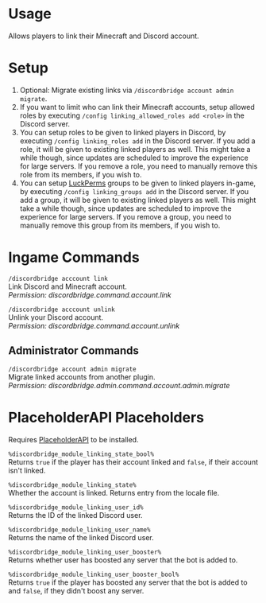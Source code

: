 # Usage
Allows players to link their Minecraft and Discord account.

# Setup
1. Optional: Migrate existing links via ``/discordbridge account admin migrate``.
2. If you want to limit who can link their Minecraft accounts, setup allowed roles by executing ``/config linking_allowed_roles add <role>`` in the Discord server.
3. You can setup roles to be given to linked players in Discord, by executing ``/config linking_roles add`` in the Discord server. If you add a role, it will be given to existing linked players as well. This might take a while though, since updates are scheduled to improve the experience for large servers. If you remove a role, you need to manually remove this role from its members, if you wish to.
4. You can setup [LuckPerms](https://www.spigotmc.org/resources/luckperms.28140/) groups to be given to linked players in-game, by executing ``/config linking_groups add`` in the Discord server. If you add a group, it will be given to existing linked players as well. This might take a while though, since updates are scheduled to improve the experience for large servers. If you remove a group, you need to manually remove this group from its members, if you wish to.

# Ingame Commands
`/discordbridge acccount link`\
Link Discord and Minecraft account.\
_Permission: discordbridge.command.account.link_

`/discordbridge acccount unlink`\
Unlink your Discord account.\
_Permission: discordbridge.command.account.unlink_

## Administrator Commands
`/discordbridge account admin migrate`\
Migrate linked accounts from another plugin.\
_Permission: discordbridge.admin.command.account.admin.migrate_

# PlaceholderAPI Placeholders
Requires [PlaceholderAPI](https://www.spigotmc.org/resources/placeholderapi.6245/) to be installed.

`%discordbridge_module_linking_state_bool%`\
Returns `true` if the player has their account linked and `false`, if their account isn't linked.

`%discordbridge_module_linking_state%`\
Whether the account is linked. Returns entry from the locale file.

`%discordbridge_module_linking_user_id%`\
Returns the ID of the linked Discord user.

`%discordbridge_module_linking_user_name%`\
Returns the name of the linked Discord user.

`%discordbridge_module_linking_user_booster%`\
Returns whether user has boosted any server that the bot is added to.

`%discordbridge_module_linking_user_booster_bool%`\
Returns `true` if the player has boosted any server that the bot is added to and `false`, if they didn't boost any server.
